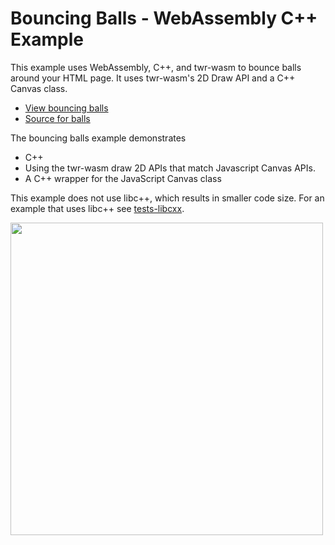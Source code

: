 <h1>Bouncing Balls - WebAssembly C++ Example</h1>
This example uses WebAssembly, C++, and twr-wasm to bounce balls around your HTML page.  It uses twr-wasm's 2D Draw API and a C++ Canvas class.

* [View bouncing balls](/examples/dist/balls/index.html) 
* [Source for balls](https://github.com/twiddlingbits/twr-wasm/tree/main/examples/balls) 

The bouncing balls example demonstrates

* C++
* Using the twr-wasm draw 2D APIs that match Javascript Canvas APIs.
* A C++ wrapper for the JavaScript Canvas class

This example does not use libc++, which results in smaller code size.   For an example that uses libc++ see [tests-libcxx](examples-libcxx.md).

 <img src="../../img/readme-img-balls.png" width="500">

